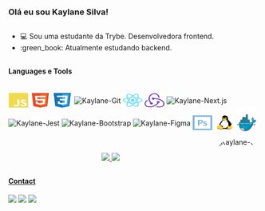 ### Olá eu sou Kaylane Silva!

##

<ul>
  <li> 💻 Sou uma estudante da Trybe. Desenvolvedora frontend. </li>
  <li> :green_book: Atualmente estudando backend. </li>
 </ul>
 
##

#### Languages e Tools
<div style="display: inline_block"><br>
  <img align="center" alt="Kaylane-Js" height="30" width="40" src="https://raw.githubusercontent.com/devicons/devicon/master/icons/javascript/javascript-plain.svg">
  <img align="center" alt="Kaylane-HTML" height="30" width="40" src="https://raw.githubusercontent.com/devicons/devicon/master/icons/html5/html5-original.svg">
  <img align="center" alt="Kaylane-CSS" height="30" width="40" src="https://raw.githubusercontent.com/devicons/devicon/master/icons/css3/css3-original.svg">
  <img align="center" alt="Kaylane-Git" height="30" width="40" src="https://raw.githubusercontent.com/jmnote/z-icons/master/svg/git.svg">
  <img align="center" alt="Kaylane-React" height="30" width="40" src="https://raw.githubusercontent.com/devicons/devicon/master/icons/react/react-original.svg">
  <img align="center" alt="Kaylane-Redux" height="30" width="40"
       src="https://raw.githubusercontent.com/devicons/devicon/master/icons/redux/redux-original.svg" alt="redux" width="40" height="40"
  > 
  <img align="center" alt="Kaylane-Next.js" height="30" width="40"
       src="https://cdn.worldvectorlogo.com/logos/nextjs-2.svg" alt="nextjs" width="40" height="40"
  >
  <img align="center" alt="Kaylane-Jest" height="30" width="40" src="https://www.vectorlogo.zone/logos/jestjsio/jestjsio-icon.svg"> 
  <img align="center" alt="Kaylane-Bootstrap" height="30" width="40" src="https://raw.githubusercontent.com/jmnote/z-icons/master/svg/bootstrap.svg">
  <img align="center" alt="Kaylane-Figma" height="30" width="40" src="https://www.vectorlogo.zone/logos/figma/figma-icon.svg">
  <img align="center" alt="Kaylane-Photoshop" height="30" width="40"
       src="https://raw.githubusercontent.com/devicons/devicon/master/icons/photoshop/photoshop-line.svg" alt="photoshop" width="40" height="40"
  >
  <img align="center" alt="Kaylane-Linux" height="30" width="40"
       src="https://raw.githubusercontent.com/devicons/devicon/master/icons/linux/linux-original.svg" alt="linux" width="40" height="40"
  >
  <img align="center" alt="Kaylane-Docker" height="60" width="40"
       src="https://raw.githubusercontent.com/devicons/devicon/master/icons/docker/docker-original.svg" alt="docker" width="40" height="40"
  >
  <img align="right" alt="Kaylane-Gif" height="150" style="border-radius:50px;"             src="https://cdn.discordapp.com/attachments/935207613543624835/935208127668830318/GIFPAL-20220124131527.gif">
</div>

 ##

  <div align="center">
    <a href="https://github.com/KaylaneSilva">
    <img height="150" src="https://github-readme-stats.vercel.app/api?username=KaylaneSilva&show_icons=true&theme=dracula&include_all_commits=true&count_private=true"/>
    <img height="150" src="https://github-readme-stats.vercel.app/api/top-langs/?username=KaylaneSilva&layout=compact&langs_count=7&theme=dracula"/>
  </div>
 
 ##
 
  #### Contact
<div>
  <a href="https://instagram.com/kaylane_rss" target="_blank"><img src="https://img.shields.io/badge/-Instagram-%23E4405F?style=for-the-badge&logo=instagram&logoColor=white" target="_blank"></a>
  <a href = "mailto:kaylane25@hotmail.com"><img src="https://img.shields.io/badge/Microsoft_Outlook-0078D4?style=for-the-badge&logo=microsoft-outlook&logoColor=white" target="_blank"></a>
  <a href="https://www.linkedin.com/in/kaylane-silva" target="_blank"><img src="https://img.shields.io/badge/-LinkedIn-%230077B5?style=for-the-badge&logo=linkedin&logoColor=white" target="_blank"></a>
</div>
